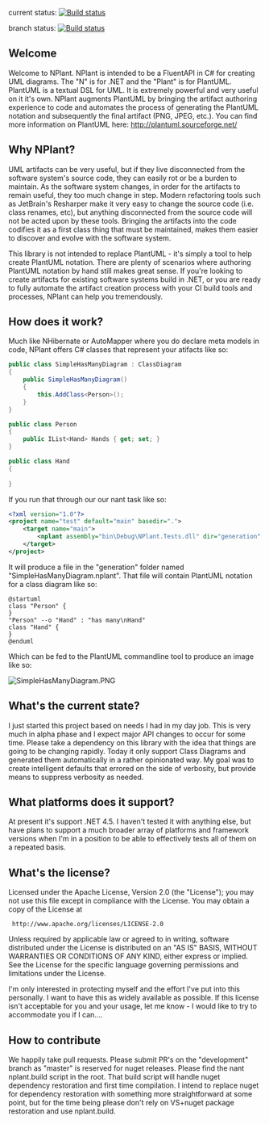 current status:
[![Build status](https://ci.appveyor.com/api/projects/status/daawm30std353iol?svg=true)](https://ci.appveyor.com/project/kbrowns/nplant)

branch status:
[![Build status](https://ci.appveyor.com/api/projects/status/daawm30std353iol/branch/master?svg=true)](https://ci.appveyor.com/project/kbrowns/nplant/branch/master)


## Welcome
Welcome to NPlant.  NPlant is intended to be a FluentAPI in C# for creating UML diagrams.  The "N" is 
for .NET and the "Plant" is for PlantUML.  PlantUML is a textual DSL for UML.  It is extremely powerful and 
very useful on it it's own.  NPlant augments PlantUML by bringing the artifact authoring experience 
to code and automates the process of generating the PlantUML notation and subsequently the final 
artifact (PNG, JPEG, etc.).  You can find more information on PlantUML here:  http://plantuml.sourceforge.net/

## Why NPlant?
UML artifacts can be very useful, but if they live disconnected from the software system's source code, they can 
easily rot or be a burden to maintain.  As the software system changes, in order for the artifacts to remain 
useful, they too much change in step.  Modern refactoring tools such as JetBrain's Resharper make it very easy 
to change the source code (i.e. class renames, etc), but anything disconnected from the source code 
will not be acted upon by these tools.  Bringing the artifacts into the code codifies it as a first class thing 
that must be maintained, makes them easier to discover and evolve with the software system.

This library is not intended to replace PlantUML - it's simply a tool to help create PlantUML notation.  There are 
plenty of scenarios where authoring PlantUML notation by hand still makes great sense.  If you're looking to create 
artifacts for existing software systems build in .NET, or you are ready to fully automate the artifact creation 
process with your CI build tools and processes, NPlant can help you tremendously.

## How does it work?
Much like NHibernate or AutoMapper where you do declare meta models in code, NPlant offers C# classes that represent your 
atifacts like so:

```csharp
public class SimpleHasManyDiagram : ClassDiagram
{
    public SimpleHasManyDiagram()
    {
        this.AddClass<Person>();
    }
}

public class Person
{
    public IList<Hand> Hands { get; set; }
}

public class Hand
{
            
}
```
If you run that through our our nant task like so:

```xml
<?xml version="1.0"?>
<project name="test" default="main" basedir=".">
	<target name="main">
		<nplant assembly="bin\Debug\NPlant.Tests.dll" dir="generation" />
	</target>
</project>
```
It will produce a file in the "generation" folder named "SimpleHasManyDiagram.nplant".  That file will contain PlantUML
notation for a class diagram like so:

```
@startuml
class "Person" {
}
"Person" --o "Hand" : "has many\nHand"
class "Hand" {
}
@enduml
```

Which can be fed to the PlantUML commandline tool to produce an image like so:


![SimpleHasManyDiagram.PNG](http://www.nplant.org/images/SimpleHasManyDiagram.png)

## What's the current state?
I just started this project based on needs I had in my day job.  This is very much in alpha phase and I expect major 
API changes to occur for some time.  Please take a dependency on this library with the idea that things are going to be 
changing rapidly.  Today it only support Class Diagrams and generated them automatically in a rather opinionated way.  My 
goal was to create intelligent defaults that errored on the side of verbosity, but provide means to suppress verbosity 
as needed.

## What platforms does it support?
At present it's support .NET 4.5.  I haven't tested it with anything else, but have plans to support a much broader 
array of platforms and framework versions when I'm in a position to be able to effectively tests all of them on a 
repeated basis.

## What's the license?
Licensed under the Apache License, Version 2.0 (the "License");
you may not use this file except in compliance with the License.
You may obtain a copy of the License at
 
     http://www.apache.org/licenses/LICENSE-2.0
 
Unless required by applicable law or agreed to in writing, software
distributed under the License is distributed on an "AS IS" BASIS,
WITHOUT WARRANTIES OR CONDITIONS OF ANY KIND, either express or implied.
See the License for the specific language governing permissions and
limitations under the License.

I'm only interested in protecting myself and the effort I've put into this personally.  I want to have this as 
widely available as possible.  If this license isn't acceptable for you and your usage, let me know - I would like to 
try to accommodate you if I can....

## How to contribute
We happily take pull requests.  Please submit PR's on the "development" branch as "master" is reserved
for nuget releases.  Please find the nant nplant.build script in the root.  That build script will handle
nuget dependency restoration and first time compilation.  I intend to replace nuget for dependency restoration 
with something more straightforward at some point, but for the time being please don't rely on VS+nuget
package restoration and use nplant.build.
